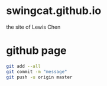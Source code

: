 # swingcat.github.io
the site of Lewis Chen

# github page

```bash
git add --all
git commit -m "message"
git push -u origin master
```